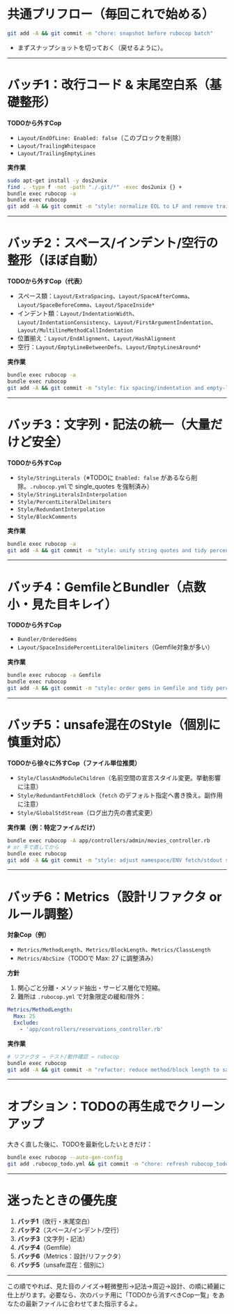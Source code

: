 # 共通プリフロー（毎回これで始める）

```bash
git add -A && git commit -m "chore: snapshot before rubocop batch"

```

- まずスナップショットを切っておく（戻せるように）。

---

# バッチ1：改行コード & 末尾空白系（基礎整形）

**TODOから外すCop**

- `Layout/EndOfLine: Enabled: false`（このブロックを削除）
- `Layout/TrailingWhitespace`
- `Layout/TrailingEmptyLines`

**実作業**

```bash
sudo apt-get install -y dos2unix
find . -type f -not -path "./.git/*" -exec dos2unix {} +
bundle exec rubocop -a
bundle exec rubocop
git add -A && git commit -m "style: normalize EOL to LF and remove trailing spaces/blank lines"

```

---

# バッチ2：スペース/インデント/空行の整形（ほぼ自動）

**TODOから外すCop（代表）**

- スペース類：`Layout/ExtraSpacing`、`Layout/SpaceAfterComma`、`Layout/SpaceBeforeComma`、`Layout/SpaceInside*`
- インデント類：`Layout/IndentationWidth`、`Layout/IndentationConsistency`、`Layout/FirstArgumentIndentation`、`Layout/MultilineMethodCallIndentation`
- 位置揃え：`Layout/EndAlignment`、`Layout/HashAlignment`
- 空行：`Layout/EmptyLineBetweenDefs`、`Layout/EmptyLinesAround*`

**実作業**

```bash
bundle exec rubocop -a
bundle exec rubocop
git add -A && git commit -m "style: fix spacing/indentation and empty-line layout cops"

```

---

# バッチ3：文字列・記法の統一（大量だけど安全）

**TODOから外すCop**

- `Style/StringLiterals`（※TODOに `Enabled: false` があるなら削除。`.rubocop.yml`で single_quotes を強制済み）
- `Style/StringLiteralsInInterpolation`
- `Style/PercentLiteralDelimiters`
- `Style/RedundantInterpolation`
- `Style/BlockComments`

**実作業**

```bash
bundle exec rubocop -a
git add -A && git commit -m "style: unify string quotes and tidy percent/interpolation/comment styles"

```

---

# バッチ4：GemfileとBundler（点数小・見た目キレイ）

**TODOから外すCop**

- `Bundler/OrderedGems`
- `Layout/SpaceInsidePercentLiteralDelimiters`（Gemfile対象が多い）

**実作業**

```bash
bundle exec rubocop -a Gemfile
bundle exec rubocop
git add -A && git commit -m "style: order gems in Gemfile and tidy percent literal delimiters"

```

---

# バッチ5：unsafe混在のStyle（個別に慎重対応）

**TODOから徐々に外すCop（ファイル単位推奨）**

- `Style/ClassAndModuleChildren`（名前空間の宣言スタイル変更。挙動影響に注意）
- `Style/RedundantFetchBlock`（`fetch` のデフォルト指定へ書き換え。副作用に注意）
- `Style/GlobalStdStream`（ログ出力先の書式変更）

**実作業（例：特定ファイルだけ）**

```bash
bundle exec rubocop -A app/controllers/admin/movies_controller.rb
# or 手で直してから
bundle exec rubocop
git add -A && git commit -m "style: adjust namespace/ENV fetch/stdout styles (manual review)"

```

---

# バッチ6：Metrics（設計リファクタ or ルール調整）

**対象Cop（例）**

- `Metrics/MethodLength`、`Metrics/BlockLength`、`Metrics/ClassLength`
- `Metrics/AbcSize`（TODOで Max: 27 に調整済み）

**方針**

1. 関心ごと分離・メソッド抽出・サービス層化で短縮。
2. 難所は `.rubocop.yml` で対象限定の緩和/除外：

```yaml
Metrics/MethodLength:
  Max: 25
  Exclude:
    - 'app/controllers/reservations_controller.rb'

```

**実作業**

```bash
# リファクタ → テスト/動作確認 → rubocop
bundle exec rubocop
git add -A && git commit -m "refactor: reduce method/block length to satisfy metrics cops"

```

---

# オプション：TODOの再生成でクリーンアップ

大きく直した後に、TODOを最新化したいときだけ：

```bash
bundle exec rubocop --auto-gen-config
git add .rubocop_todo.yml && git commit -m "chore: refresh rubocop_todo after fixes"

```

---

# 迷ったときの優先度

1. **バッチ1**（改行・末尾空白）
2. **バッチ2**（スペース/インデント/空行）
3. **バッチ3**（文字列・記法）
4. **バッチ4**（Gemfile）
5. **バッチ6**（Metrics：設計/リファクタ）
6. **バッチ5**（unsafe混在：個別に）

---

この順でやれば、見た目のノイズ→軽微整形→記法→周辺→設計、の順に綺麗に仕上がります。必要なら、次のバッチ用に「TODOから消すべきCop一覧」をあなたの最新ファイルに合わせてまた指示するよ。